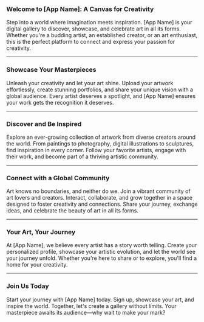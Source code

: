 ### **Welcome to [App Name]: A Canvas for Creativity**  
Step into a world where imagination meets inspiration. [App Name] is your digital gallery to discover, showcase, and celebrate art in all its forms. Whether you're a budding artist, an established creator, or an art enthusiast, this is the perfect platform to connect and express your passion for creativity.

---

### **Showcase Your Masterpieces**  
Unleash your creativity and let your art shine. Upload your artwork effortlessly, create stunning portfolios, and share your unique vision with a global audience. Every artist deserves a spotlight, and [App Name] ensures your work gets the recognition it deserves.

---

### **Discover and Be Inspired**  
Explore an ever-growing collection of artwork from diverse creators around the world. From paintings to photography, digital illustrations to sculptures, find inspiration in every corner. Follow your favorite artists, engage with their work, and become part of a thriving artistic community.

---

### **Connect with a Global Community**  
Art knows no boundaries, and neither do we. Join a vibrant community of art lovers and creators. Interact, collaborate, and grow together in a space designed to foster creativity and connections. Share your journey, exchange ideas, and celebrate the beauty of art in all its forms.

---

### **Your Art, Your Journey**  
At [App Name], we believe every artist has a story worth telling. Create your personalized profile, showcase your artistic evolution, and let the world see your journey unfold. Whether you're here to share or to explore, you'll find a home for your creativity.

---

### **Join Us Today**  
Start your journey with [App Name] today. Sign up, showcase your art, and inspire the world. Together, let's create a gallery without limits. Your masterpiece awaits its audience—why wait to make your mark?

